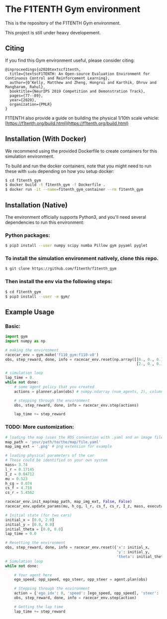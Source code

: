 # The F1TENTH Gym environment

This is the repository of the F1TENTH Gym environment.

This project is still under heavy developement.

## Citing
If you find this Gym environment useful, please consider citing:

```
@inproceedings{o2020textscf1tenth,
  title={textscF1TENTH: An Open-source Evaluation Environment for Continuous Control and Reinforcement Learning},
  author={O’Kelly, Matthew and Zheng, Hongrui and Karthik, Dhruv and Mangharam, Rahul},
  booktitle={NeurIPS 2019 Competition and Demonstration Track},
  pages={77--89},
  year={2020},
  organization={PMLR}
}
```

F1TENTH also provide a guide on building the physical 1/10th scale vehicle:[https://f1tenth.org/build.html](https://f1tenth.org/build.html)

## Installation (With Docker)
We recommend using the provided Dockerfile to create containers for this simulation environment.

To build and run the docker containers, note that you might need to run these with ```sudo``` depending on how you setup docker:
```bash
$ cd f1tenth_gym
$ docker build -t f1tenth_gym -f Dockerfile .
$ docker run -it --name=f1tenth_gym_container --rm f1tenth_gym
```

## Installation (Native)
The environment officially supports Python3, and you'll need several dependencies to run this environment:

### Python packages:

```bash
$ pip3 install --user numpy scipy numba Pillow gym pyyaml pyglet
```

### To install the simulation environment natively, clone this repo.

```bash
$ git clone https://github.com/f1tenth/f1tenth_gym
```

### Then install the env via the following steps:
```bash
$ cd f1tenth_gym
$ pip3 install --user -e gym/
```

## Example Usage
### Basic:
```python
import gym
import numpy as np

# making the environment
racecar_env = gym.make('f110_gym:f110-v0')
obs, step_reward, done, info = racecar_env.reset(np.array([[0., 0., 0.], # pose of ego
                                                           [2., 0., 0.]])) # pose of 2nd agent

# simulation loop
lap_time = 0.
while not done:
    # some agent policy that you created
    actions = planner.plan(obs) # numpy.ndarray (num_agents, 2), columns are steering angle and then velocity

    # stepping through the environment
    obs, step_reward, done, info = racecar_env.step(actions)

    lap_time += step_reward
```

### TODO: More customization:
```python
# loading the map (uses the ROS convention with .yaml and an image file)
map_path = 'your/path/to/the/map/file.yaml'
map_img_ext = '.png' # png extension for example

# loading physical parameters of the car
# These could be identified on your own system
mass= 3.74
l_r = 0.17145
I_z = 0.04712
mu = 0.523
h_cg = 0.074
cs_f = 4.718
cs_r = 5.4562

racecar_env.init_map(map_path, map_img_ext, False, False)
racecar_env.update_params(mu, h_cg, l_r, cs_f, cs_r, I_z, mass, executable_dir, double_finish=True)

# Initial state (for two cars)
initial_x = [0.0, 2.0]
initial_y = [0.0, 0.0]
initial_theta = [0.0, 0.0]
lap_time = 0.0

# Resetting the environment
obs, step_reward, done, info = racecar_env.reset({'x': initial_x,
                                                  'y': initial_y,
                                                  'theta': initial_theta})
# Simulation loop
while not done:

    # Your agent here
    ego_speed, opp_speed, ego_steer, opp_steer = agent.plan(obs)

    # Stepping through the environment
    action = {'ego_idx': 0, 'speed': [ego_speed, opp_speed], 'steer': [ego_steer, opp_steer]}
    obs, step_reward, done, info = racecar_env.step(action)

    # Getting the lap time
    lap_time += step_reward
```
